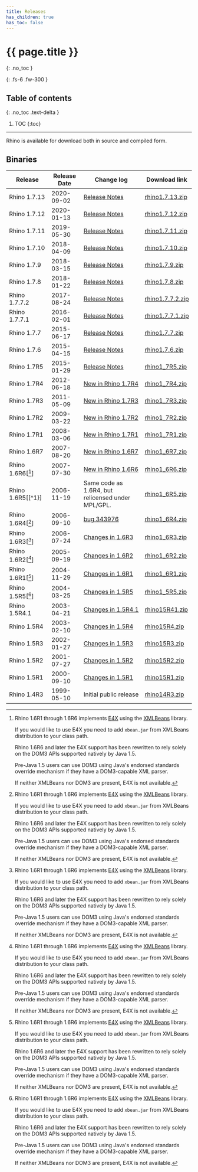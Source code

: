 ```yaml
---
title: Releases
has_children: true
has_toc: false
---
```

# {{ page.title }}
{: .no_toc }

{: .fs-6 .fw-300 }

## Table of contents
{: .no_toc .text-delta }

1. TOC
{:toc}

---
Rhino is available for download both in source and compiled form.

## Binaries

|  Release  |  Release Date  |  Change log  |  Download link  |
|  ---  |  ---  |  ---  |  ---  |
|  Rhino 1.7.13  |  2020-09-02  |  [Release Notes](https://github.com/mozilla/rhino/releases/tag/Rhino1_7_13_Release)  |  [rhino1.7.13.zip](https://github.com/mozilla/rhino/releases/download/Rhino1_7_13_Release/rhino-1.7.13.zip)  |
|  Rhino 1.7.12  |  2020-01-13  |  [Release Notes](https://github.com/mozilla/rhino/releases/tag/Rhino1_7_12_Release)  |  [rhino1.7.12.zip](https://github.com/mozilla/rhino/releases/download/Rhino1_7_12_Release/rhino-1.7.12.zip)  |
|  Rhino 1.7.11  |  2019-05-30  |  [Release Notes](https://github.com/mozilla/rhino/releases/tag/Rhino1_7_11_Release)  |  [rhino1.7.11.zip](https://github.com/mozilla/rhino/releases/download/Rhino1_7_11_Release/rhino-1.7.11.zip)  |
|  Rhino 1.7.10  |  2018-04-09  |  [Release Notes](https://github.com/mozilla/rhino/releases/tag/Rhino1_7_10_Release)  |  [rhino1.7.10.zip](https://github.com/mozilla/rhino/releases/download/Rhino1_7_10_Release/rhino-1.7.10.zip)  |
|  Rhino 1.7.9  |  2018-03-15  |  [Release Notes](https://github.com/mozilla/rhino/releases/tag/Rhino1_7_9_Release)  |  [rhino1.7.9.zip](https://github.com/mozilla/rhino/releases/download/Rhino1_7_9_Release/rhino-1.7.9.zip)  |
|  Rhino 1.7.8  |  2018-01-22  |  [Release Notes](https://github.com/mozilla/rhino/releases/tag/Rhino1_7_8_Release)  |  [rhino1.7.8.zip](https://github.com/mozilla/rhino/releases/download/Rhino1_7_8_Release/rhino-1.7.8.zip)  |
|  Rhino 1.7.7.2  |  2017-08-24  |  [Release Notes](https://github.com/mozilla/rhino/releases/tag/Rhino1_7_7_2_Release)  |  [rhino1.7.7.2.zip](https://github.com/mozilla/rhino/releases/download/Rhino1_7_7_2_Release/rhino-1.7.7.2.zip)  |
|  Rhino 1.7.7.1  |  2016-02-01  |  [Release Notes](https://github.com/mozilla/rhino/releases/tag/Rhino1_7_7_1_RELEASE)  |  [rhino1.7.7.1.zip](https://github.com/mozilla/rhino/releases/download/Rhino1_7_7_1_RELEASE/rhino-1.7.7.1.zip)  |
|  Rhino 1.7.7  |  2015-06-17  |  [Release Notes](https://github.com/mozilla/rhino/releases/tag/Rhino1_7_7_RELEASE)  |  [rhino1.7.7.zip](https://github.com/mozilla/rhino/releases/download/Rhino1_7_7_RELEASE/rhino1.7.7.zip)  |
|  Rhino 1.7.6  |  2015-04-15  |  [Release Notes](https://github.com/mozilla/rhino/releases/tag/Rhino1_7_6_RELEASE)  |  [rhino1.7.6.zip](https://github.com/mozilla/rhino/releases/download/Rhino1_7_6_RELEASE/rhino1.7.6.zip)  |
|  Rhino 1.7R5  |  2015-01-29  |  [Release Notes](https://github.com/mozilla/rhino/releases/tag/Rhino1_7R5_RELEASE)  |  [rhino1_7R5.zip](https://github.com/mozilla/rhino/releases/download/Rhino1_7R5_RELEASE/rhino1_7R5.zip)  |
|  Rhino 1.7R4  |  2012-06-18  |  [New in Rhino 1.7R4](new_in_rhino_1.7r4.md)  |  [rhino1_7R4.zip](https://github.com/downloads/mozilla/rhino/rhino1_7R4.zip)  |
|  Rhino 1.7R3  |  2011-05-09  |  [New in Rhino 1.7R3](new_in_rhino_1.7r3.md)  |  [rhino1_7R3.zip](https://ftp.mozilla.org/pub/mozilla.org/js/rhino1_7R3.zip)  |
|  Rhino 1.7R2  |  2009-03-22  |  [New in Rhino 1.7R2](new_in_rhino_1.7r2.md)  |  [rhino1_7R2.zip](https://ftp.mozilla.org/pub/mozilla.org/js/rhino1_7R2.zip)  |
|  Rhino 1.7R1  |  2008-03-06  |  [New in Rhino 1.7R1](new_in_rhino_1.7r1.md)  |  [rhino1_7R1.zip](https://ftp.mozilla.org/pub/mozilla.org/js/rhino1_7R1.zip)  |
|  Rhino 1.6R7  |  2007-08-20  |  [New in Rhino 1.6R7](new_in_rhino_1.6r7.md)  |  [rhino1_6R7.zip](https://ftp.mozilla.org/pub/mozilla.org/js/rhino1_6R7.zip)  |
|  Rhino 1.6R6[[^1]]  |  2007-07-30  |  [New in Rhino 1.6R6](new_in_rhino_1.6r6.md)  |  [rhino1_6R6.zip](https://ftp.mozilla.org/pub/mozilla.org/js/rhino1_6R6.zip)  |
|  Rhino 1.6R5[[^1}]  |  2006-11-19  |  Same code as 1.6R4, but relicensed under MPL/GPL.  |  [rhino1_6R5.zip](https://ftp.mozilla.org/pub/mozilla.org/js/rhino1_6R5.zip)  |
|  Rhino 1.6R4[[^1]]  |  2006-09-10  |  [bug 343976](https://bugzilla.mozilla.org/show_bug.cgi?id=343976)  |  [rhino1_6R4.zip](https://ftp.mozilla.org/pub/mozilla.org/js/rhino1_6R4.zip)  |
|  Rhino 1.6R3[[^1]]  |  2006-07-24  |  [Changes in 1.6R3](https://www-archive.mozilla.org/rhino/rhino16r3)  |  [rhino1_6R3.zip](https://ftp.mozilla.org/pub/mozilla.org/js/rhino1_6R3.zip)  |
|  Rhino 1.6R2[[^1]]  |  2005-09-19  |  [Changes in 1.6R2](https://www-archive.mozilla.org/rhino/rhino16r2)  |  [rhino1_6R2.zip](https://ftp.mozilla.org/pub/mozilla.org/js/rhino1_6R2.zip)  |
|  Rhino 1.6R1[[^1]]  |  2004-11-29  |  [Changes in 1.6R1](https://www-archive.mozilla.org/rhino/rhino16r1)  |  [rhino1_6R1.zip](https://ftp.mozilla.org/pub/mozilla.org/js/rhino1_6R1.zip)  |
|  Rhino 1.5R5[[^1]]  |  2004-03-25  |  [Changes in 1.5R5](https://www-archive.mozilla.org/rhino/rhino15r5)  |  [rhino1_5R5.zip](https://ftp.mozilla.org/pub/mozilla.org/js/rhino1_5R5.zip)  |
|  Rhino 1.5R4.1  |  2003-04-21  |  [Changes in 1.5R4.1](https://web.archive.org/web/20030609002716/http://www.mozilla.org/rhino/rhino15R41.html)  |  [rhino15R41.zip](https://ftp.mozilla.org/pub/mozilla.org/js/rhino15R41.zip)  |
|  Rhino 1.5R4  |  2003-02-10  |  [Changes in 1.5R4](https://www-archive.mozilla.org/rhino/rhino15r4)  |  [rhino15R4.zip](https://ftp.mozilla.org/pub/mozilla.org/js/rhino15R4.zip)  |
|  Rhino 1.5R3  |  2002-01-27  |  [Changes in 1.5R3](https://www-archive.mozilla.org/rhino/rhino15r3)  |  [rhino15R3.zip](https://ftp.mozilla.org/pub/mozilla.org/js/rhino15R3.zip)  |
|  Rhino 1.5R2  |  2001-07-27  |  [Changes in 1.5R2](https://www-archive.mozilla.org/rhino/rhino15r2)  |  [rhino15R2.zip](https://ftp.mozilla.org/pub/mozilla.org/js/older-packages/rhino15R2.zip)  |
|  Rhino 1.5R1  |  2000-09-10  |  [Changes in 1.5R1](https://www-archive.mozilla.org/rhino/rhino15r1)  |  [rhino15R1.zip](https://ftp.mozilla.org/pub/mozilla.org/js/older-packages/rhino15R1.zip)  |
|  Rhino 1.4R3  |  1999-05-10  |  Initial public release  |  [rhino14R3.zip](https://ftp.mozilla.org/pub/mozilla.org/js/older-packages/rhino14R3.zip)  |

[^1]: Rhino 1.6R1 through 1.6R6 implements [E4X](https://developer.mozilla.org/en-US/docs/Archive/Web/E4X) using the [XMLBeans](https://xmlbeans.apache.org/) library.

    If you would like to use E4X you need to add `xbean.jar` from XMLBeans distribution to your class path.

    Rhino 1.6R6 and later the E4X support has been rewritten to rely solely on the DOM3 APIs supported natively by Java 1.5.

    Pre-Java 1.5 users can use DOM3 using Java's endorsed standards override mechanism if they have a DOM3-capable XML parser. 

    If neither XMLBeans nor DOM3 are present, E4X is not available.
